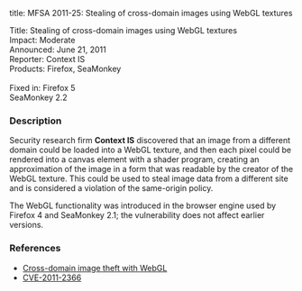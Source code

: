 title: MFSA 2011-25: Stealing of cross-domain images using WebGL textures

<p>
<span class="label">Title:</span>      Stealing of cross-domain images using WebGL textures<br/>
<span class="label">Impact:</span>     Moderate<br/>
<span class="label">Announced:</span>  June 21, 2011<br/>
<span class="label">Reporter:</span>   Context IS<br/>
<span class="label">Products:</span>   Firefox, SeaMonkey<br/>
<br/>
<span class="label">Fixed in:</span>   Firefox 5<br/>
<span class="label"/>            SeaMonkey 2.2<br/>
</p>


<h3>Description</h3>

<p>Security research firm <strong>Context IS</strong> discovered that
an image from a different domain could be loaded into a WebGL texture,
and then each pixel could be rendered into a canvas element with a
shader program, creating an approximation of the image in a form that
was readable by the creator of the WebGL texture.  This could be used
to steal image data from a different site and is considered a
violation of the same-origin policy.</p>

<p class="note">The WebGL functionality was introduced in the browser engine used
by Firefox 4 and SeaMonkey 2.1; the vulnerability does not affect earlier versions.</p>

<h3>References</h3>

<ul>
  <li><a href="https://bugzilla.mozilla.org/buglist.cgi?bug_id=655987,656277,659349">Cross-domain image theft with WebGL</a></li>
  <li><a class="ex-ref" href="http://cve.mitre.org/cgi-bin/cvename.cgi?name=CVE-2011-2366">CVE-2011-2366</a></li>
</ul>





